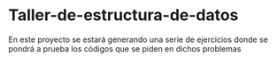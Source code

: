 # Taller-de-estructura-de-datos
En este proyecto se estará  generando una serie de ejercicios donde se pondrá a prueba los códigos que se piden en dichos problemas
